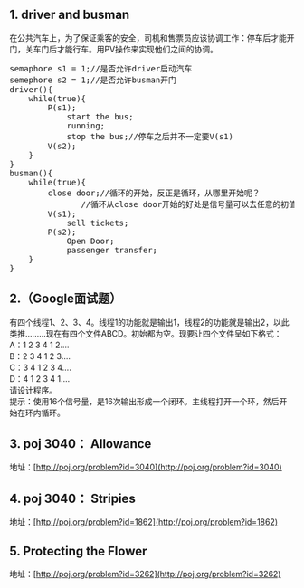 ## 1. driver and busman ##
在公共汽车上，为了保证乘客的安全，司机和售票员应该协调工作：停车后才能开门，关车门后才能行车。用PV操作来实现他们之间的协调。
<pre>
semaphore s1 = 1;//是否允许driver启动汽车
semephore s2 = 1;//是否允许busman开门
driver(){
	while(true){
		P(s1);
			start the bus;
			running;
			stop the bus;//停车之后并不一定要V(s1)
		V(s2);
	}
}
busman(){
	while(true){
		close door;//循环的开始，反正是循环，从哪里开始呢？
		 	   //循环从close door开始的好处是信号量可以去任意的初值
		V(s1);
			sell tickets;
		P(s2);
			Open Door;
			passenger transfer;
	}
}
</pre>

## 2.（Google面试题） ##
有四个线程1、2、3、4。线程1的功能就是输出1，线程2的功能就是输出2，以此类推.........现在有四个文件ABCD。初始都为空。现要让四个文件呈如下格式：  
A：1 2 3 4 1 2....  
B：2 3 4 1 2 3....  
C：3 4 1 2 3 4....  
D：4 1 2 3 4 1....  
请设计程序。  
提示：使用16个信号量，是16次输出形成一个闭环。主线程打开一个环，然后开始在环内循环。

## 3. poj 3040： Allowance ##
地址：[http://poj.org/problem?id=3040](http://poj.org/problem?id=3040)

## 4. poj 3040： Stripies ##
地址：[http://poj.org/problem?id=1862](http://poj.org/problem?id=1862)

## 5. Protecting the Flower ##
地址：[http://poj.org/problem?id=3262](http://poj.org/problem?id=3262)